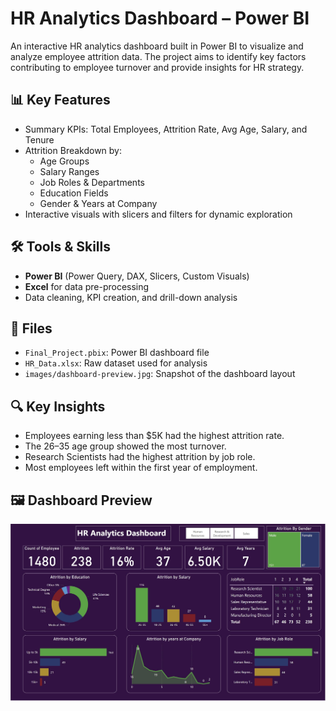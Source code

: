 # HR Analytics Dashboard – Power BI

An interactive HR analytics dashboard built in Power BI to visualize and analyze employee attrition data. The project aims to identify key factors contributing to employee turnover and provide insights for HR strategy.

## 📊 Key Features
- Summary KPIs: Total Employees, Attrition Rate, Avg Age, Salary, and Tenure
- Attrition Breakdown by:
  - Age Groups
  - Salary Ranges
  - Job Roles & Departments
  - Education Fields
  - Gender & Years at Company
- Interactive visuals with slicers and filters for dynamic exploration

## 🛠️ Tools & Skills
- **Power BI** (Power Query, DAX, Slicers, Custom Visuals)
- **Excel** for data pre-processing
- Data cleaning, KPI creation, and drill-down analysis

## 📂 Files
- `Final_Project.pbix`: Power BI dashboard file
- `HR_Data.xlsx`: Raw dataset used for analysis
- `images/dashboard-preview.jpg`: Snapshot of the dashboard layout

## 🔍 Key Insights
- Employees earning less than $5K had the highest attrition rate.
- The 26–35 age group showed the most turnover.
- Research Scientists had the highest attrition by job role.
- Most employees left within the first year of employment.

## 🖼️ Dashboard Preview

![Dashboard Preview](Dashboard.jpg)


